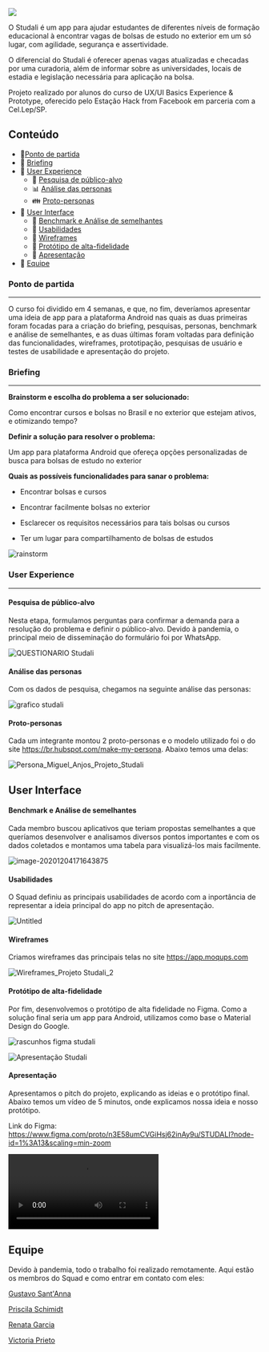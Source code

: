 

![](https://github.com/garrrcia/studali-app/blob/main/Imagens/Header%20Studali.png?raw=true)

O Studali é um app para ajudar estudantes de diferentes níveis de formação educacional à encontrar vagas de bolsas de estudo no exterior em um só lugar, com agilidade, segurança e assertividade.

O diferencial do Studali é oferecer apenas vagas atualizadas e checadas por uma curadoria, além de informar sobre as universidades, locais de estadia e legislação necessária para aplicação na bolsa.

Projeto realizado por alunos do curso de UX/UI Basics Experience & Prototype, oferecido pelo Estação Hack from Facebook em parceria com a Cel.Lep/SP.



## Conteúdo

- 🚀[Ponto de partida](#ponto-de-partida)
- :open_file_folder: [Briefing](#Briefing)
- 💬 [User Experience](#user-experience)
  - 📢 [Pesquisa de público-alvo](#pesquisa-de-público-alvo)
  - :bar_chart: [Análise das personas](#análise-das-personas)
  - :family: [Proto-personas](#proto-personas)
- :art: [User Interface](#user-interface)
  - :mag_right: [Benchmark e Análise de semelhantes](#benchmark-e-análise-de-semelhantes)
  - :wrench: [Usabilidades](#Usabilidades)
  - :black_square_button: [Wireframes](#Wireframes)
  - :iphone: [Protótipo de alta-fidelidade](#protótipo-de-alta-fidelidade)
  - :gem: [Apresentação](#Apresentação)
- 👥 [Equipe](#Equipe)



### Ponto de partida

-------------------------------------------------------------------------------------

O curso foi dividido em 4 semanas, e que, no fim, deveríamos apresentar uma ideia de app para a plataforma Android nas quais as duas primeiras foram focadas para a criação do briefing, pesquisas, personas, benchmark e análise de semelhantes, e as duas últimas foram voltadas para definição das funcionalidades, wireframes, prototipação, pesquisas de usuário e testes de usabilidade e apresentação do projeto.



### Briefing

----------------------------

**Brainstorm e escolha do problema a ser solucionado:**

Como encontrar cursos e bolsas no Brasil e no exterior que estejam ativos, e otimizando tempo?

**Definir a solução para resolver o problema:**

Um app para plataforma Android que ofereça opções personalizadas de busca para bolsas de estudo no exterior

**Quais as possíveis funcionalidades para sanar o problema:**

- Encontrar bolsas e cursos

- Encontrar facilmente bolsas no exterior

- Esclarecer os requisitos necessários para tais bolsas ou cursos

- Ter um lugar para compartilhamento de bolsas de estudos


![rainstorm](https://github.com/garrrcia/studali-app/blob/main/Imagens/rainstorm.png?raw=true)



### User Experience

-------------------------------------------------------------------------------

#### Pesquisa de público-alvo

Nesta etapa, formulamos perguntas para confirmar a demanda para a resolução do problema e definir o público-alvo. Devido à pandemia, o principal meio de disseminação do formulário foi por WhatsApp. 

![QUESTIONARIO Studali](https://github.com/garrrcia/studali-app/blob/main/Imagens/QUESTIONARIO%20Studali.png?raw=true)



#### Análise das personas

Com os dados de pesquisa, chegamos na seguinte análise das personas:

![grafico studali](https://github.com/garrrcia/studali-app/blob/main/Imagens/grafico%20studali.png?raw=true)

#### Proto-personas

Cada um integrante montou 2 proto-personas e o modelo utilizado foi o do site https://br.hubspot.com/make-my-persona. Abaixo temos uma delas:

![Persona_Miguel_Anjos_Projeto_Studali](https://github.com/garrrcia/studali-app/blob/main/Arquivos/Persona_Miguel_Anjos_Projeto_Studali.png?raw=true)



## User Interface

#### Benchmark e Análise de semelhantes

Cada membro buscou aplicativos que teriam propostas semelhantes a que queríamos desenvolver e analisamos diversos pontos importantes e com os dados coletados e montamos uma tabela para visualizá-los mais facilmente.

![image-20201204171643875](https://github.com/garrrcia/studali-app/blob/main/Imagens/image-20201204171643875.png?raw=true)



#### Usabilidades

O Squad definiu as principais usabilidades de acordo com a inportância de representar a ideia principal do app no pitch de apresentação.

![Untitled](https://github.com/garrrcia/studali-app/blob/main/Imagens/Untitled.jpg?raw=true)



#### Wireframes

Criamos wireframes das principais telas no site https://app.moqups.com

![Wireframes_Projeto Studali_2](https://github.com/garrrcia/studali-app/blob/main/Arquivos/Wireframes_Projeto%20Studali_2.png?raw=true)



#### Protótipo de alta-fidelidade

Por fim, desenvolvemos o protótipo de alta fidelidade no Figma. Como a solução final seria um app para Android, utilizamos como base o Material Design do Google.

![rascunhos figma studali](https://github.com/garrrcia/studali-app/blob/main/Imagens/rascunhos%20figma%20studali.png?raw=true)

![](https://youtu.be/YMnNHMS1XTk "Apresentação Studali")


#### Apresentação

Apresentamos o pitch do projeto, explicando as ideias e o protótipo final. Abaixo temos um vídeo de 5 minutos, onde explicamos nossa ideia e nosso protótipo.

Link do Figma: https://www.figma.com/proto/n3E58umCVGiHsj62inAy9u/STUDALI?node-id=1%3A13&scaling=min-zoom

<video src="https://youtu.be/YMnNHMS1XTk"></video>



## Equipe

Devido à pandemia, todo o trabalho foi realizado remotamente. Aqui estão os membros do Squad e como entrar em contato com eles:

[Gustavo Sant'Anna](https://www.linkedin.com/in/gusttavosant/)

[Priscila Schimidt](https://www.linkedin.com/in/priscilaschimidt/)

[Renata Garcia](https://www.linkedin.com/in/garrrcia/)

[Victoria Prieto](https://www.linkedin.com/in/victoriagprieto/)
